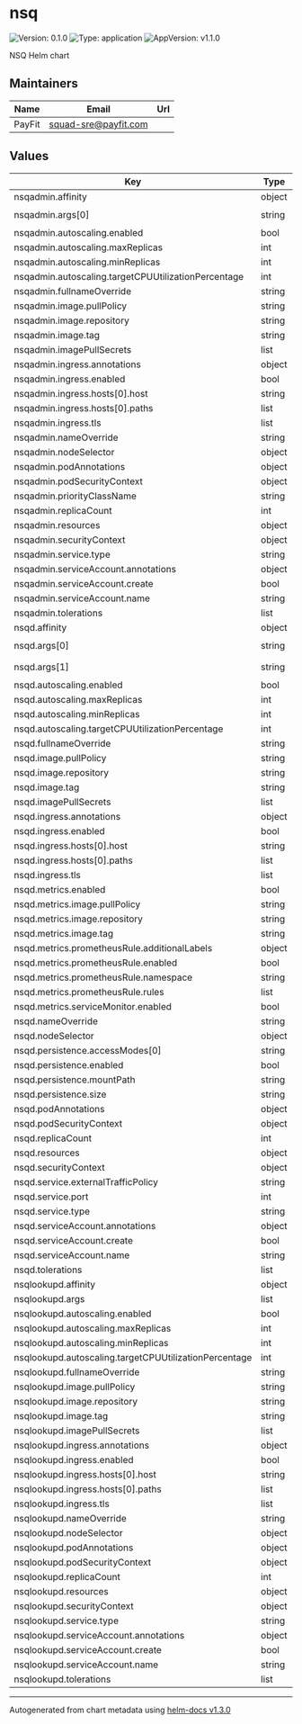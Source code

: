 # nsq

![Version: 0.1.0](https://img.shields.io/badge/Version-0.1.0-informational?style=flat-square) ![Type: application](https://img.shields.io/badge/Type-application-informational?style=flat-square) ![AppVersion: v1.1.0](https://img.shields.io/badge/AppVersion-v1.1.0-informational?style=flat-square)

NSQ Helm chart

## Maintainers

| Name | Email | Url |
| ---- | ------ | --- |
| PayFit | squad-sre@payfit.com |  |

## Values

| Key | Type | Default | Description |
|-----|------|---------|-------------|
| nsqadmin.affinity | object | `{}` |  |
| nsqadmin.args[0] | string | `"--config=/etc/nsq/nsq-admin.cfg"` |  |
| nsqadmin.autoscaling.enabled | bool | `false` |  |
| nsqadmin.autoscaling.maxReplicas | int | `100` |  |
| nsqadmin.autoscaling.minReplicas | int | `1` |  |
| nsqadmin.autoscaling.targetCPUUtilizationPercentage | int | `80` |  |
| nsqadmin.fullnameOverride | string | `""` |  |
| nsqadmin.image.pullPolicy | string | `"IfNotPresent"` |  |
| nsqadmin.image.repository | string | `"nsqio/nsq"` |  |
| nsqadmin.image.tag | string | `""` |  |
| nsqadmin.imagePullSecrets | list | `[]` |  |
| nsqadmin.ingress.annotations | object | `{}` |  |
| nsqadmin.ingress.enabled | bool | `false` |  |
| nsqadmin.ingress.hosts[0].host | string | `"chart-example.local"` |  |
| nsqadmin.ingress.hosts[0].paths | list | `[]` |  |
| nsqadmin.ingress.tls | list | `[]` |  |
| nsqadmin.nameOverride | string | `""` |  |
| nsqadmin.nodeSelector | object | `{}` |  |
| nsqadmin.podAnnotations | object | `{}` |  |
| nsqadmin.podSecurityContext | object | `{}` |  |
| nsqadmin.priorityClassName | string | `""` |  |
| nsqadmin.replicaCount | int | `3` |  |
| nsqadmin.resources | object | `{}` |  |
| nsqadmin.securityContext | object | `{}` |  |
| nsqadmin.service.type | string | `"ClusterIP"` |  |
| nsqadmin.serviceAccount.annotations | object | `{}` |  |
| nsqadmin.serviceAccount.create | bool | `true` |  |
| nsqadmin.serviceAccount.name | string | `""` |  |
| nsqadmin.tolerations | list | `[]` |  |
| nsqd.affinity | object | `{}` |  |
| nsqd.args[0] | string | `"--broadcast-address=$(POD_IP)"` |  |
| nsqd.args[1] | string | `"--config=/etc/nsq/nsqd.cfg"` |  |
| nsqd.autoscaling.enabled | bool | `false` |  |
| nsqd.autoscaling.maxReplicas | int | `100` |  |
| nsqd.autoscaling.minReplicas | int | `1` |  |
| nsqd.autoscaling.targetCPUUtilizationPercentage | int | `80` |  |
| nsqd.fullnameOverride | string | `""` |  |
| nsqd.image.pullPolicy | string | `"IfNotPresent"` |  |
| nsqd.image.repository | string | `"nsqio/nsq"` |  |
| nsqd.image.tag | string | `""` |  |
| nsqd.imagePullSecrets | list | `[]` |  |
| nsqd.ingress.annotations | object | `{}` |  |
| nsqd.ingress.enabled | bool | `false` |  |
| nsqd.ingress.hosts[0].host | string | `"chart-example.local"` |  |
| nsqd.ingress.hosts[0].paths | list | `[]` |  |
| nsqd.ingress.tls | list | `[]` |  |
| nsqd.metrics.enabled | bool | `false` |  |
| nsqd.metrics.image.pullPolicy | string | `"IfNotPresent"` |  |
| nsqd.metrics.image.repository | string | `"emaincourt/nsq_exporter"` |  |
| nsqd.metrics.image.tag | string | `"1.1.0"` |  |
| nsqd.metrics.prometheusRule.additionalLabels | object | `{}` |  |
| nsqd.metrics.prometheusRule.enabled | bool | `false` |  |
| nsqd.metrics.prometheusRule.namespace | string | `""` |  |
| nsqd.metrics.prometheusRule.rules | list | `[]` |  |
| nsqd.metrics.serviceMonitor.enabled | bool | `false` |  |
| nsqd.nameOverride | string | `""` |  |
| nsqd.nodeSelector | object | `{}` |  |
| nsqd.persistence.accessModes[0] | string | `"ReadWriteOnce"` |  |
| nsqd.persistence.enabled | bool | `true` |  |
| nsqd.persistence.mountPath | string | `"/data"` |  |
| nsqd.persistence.size | string | `"1G"` |  |
| nsqd.podAnnotations | object | `{}` |  |
| nsqd.podSecurityContext | object | `{}` |  |
| nsqd.replicaCount | int | `3` |  |
| nsqd.resources | object | `{}` |  |
| nsqd.securityContext | object | `{}` |  |
| nsqd.service.externalTrafficPolicy | string | `nil` |  |
| nsqd.service.port | int | `80` |  |
| nsqd.service.type | string | `"ClusterIP"` |  |
| nsqd.serviceAccount.annotations | object | `{}` |  |
| nsqd.serviceAccount.create | bool | `true` |  |
| nsqd.serviceAccount.name | string | `""` |  |
| nsqd.tolerations | list | `[]` |  |
| nsqlookupd.affinity | object | `{}` |  |
| nsqlookupd.args | list | `[]` |  |
| nsqlookupd.autoscaling.enabled | bool | `false` |  |
| nsqlookupd.autoscaling.maxReplicas | int | `100` |  |
| nsqlookupd.autoscaling.minReplicas | int | `1` |  |
| nsqlookupd.autoscaling.targetCPUUtilizationPercentage | int | `80` |  |
| nsqlookupd.fullnameOverride | string | `""` |  |
| nsqlookupd.image.pullPolicy | string | `"IfNotPresent"` |  |
| nsqlookupd.image.repository | string | `"nsqio/nsq"` |  |
| nsqlookupd.image.tag | string | `""` |  |
| nsqlookupd.imagePullSecrets | list | `[]` |  |
| nsqlookupd.ingress.annotations | object | `{}` |  |
| nsqlookupd.ingress.enabled | bool | `false` |  |
| nsqlookupd.ingress.hosts[0].host | string | `"chart-example.local"` |  |
| nsqlookupd.ingress.hosts[0].paths | list | `[]` |  |
| nsqlookupd.ingress.tls | list | `[]` |  |
| nsqlookupd.nameOverride | string | `""` |  |
| nsqlookupd.nodeSelector | object | `{}` |  |
| nsqlookupd.podAnnotations | object | `{}` |  |
| nsqlookupd.podSecurityContext | object | `{}` |  |
| nsqlookupd.replicaCount | int | `3` |  |
| nsqlookupd.resources | object | `{}` |  |
| nsqlookupd.securityContext | object | `{}` |  |
| nsqlookupd.service.type | string | `"ClusterIP"` |  |
| nsqlookupd.serviceAccount.annotations | object | `{}` |  |
| nsqlookupd.serviceAccount.create | bool | `true` |  |
| nsqlookupd.serviceAccount.name | string | `""` |  |
| nsqlookupd.tolerations | list | `[]` |  |

----------------------------------------------
Autogenerated from chart metadata using [helm-docs v1.3.0](https://github.com/norwoodj/helm-docs/releases/v1.3.0)
